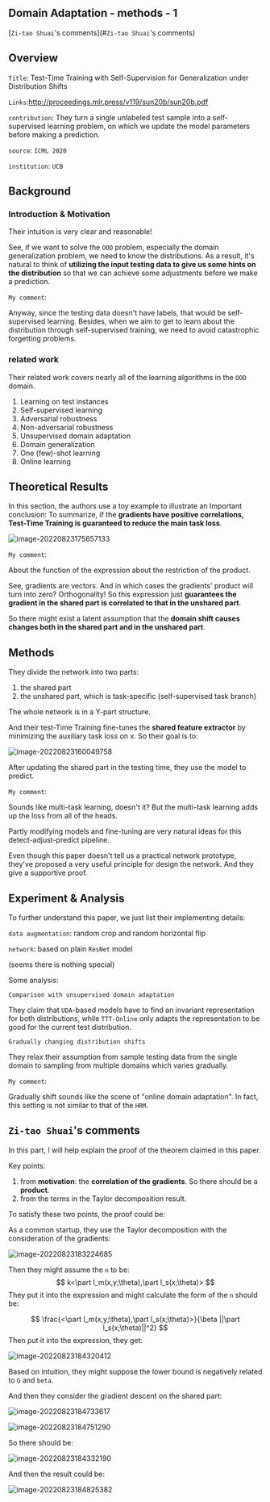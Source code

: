## Domain Adaptation - methods - 1

[`Zi-tao Shuai`'s comments](#`Zi-tao Shuai`'s comments)

## Overview

`Title`:  Test-Time Training with Self-Supervision for Generalization under Distribution Shifts

`Links`:http://proceedings.mlr.press/v119/sun20b/sun20b.pdf

`contribution`: They turn a single unlabeled test sample into a self-supervised learning problem, on which we update the model parameters before making a prediction.

`source`: `ICML 2020`

`institution`:  `UCB`

## Background

### Introduction & Motivation

Their intuition is very clear and reasonable!

See, if we want to solve the `OOD` problem, especially the domain generalization problem, we need to know the distributions. As a result, it's natural to think of **utilizing the input testing data to give us some hints on the distribution** so that we can achieve some adjustments before we make a prediction. 

`My comment`:

Anyway, since the testing data doesn't have labels,  that would be self-supervised learning. Besides, when we aim to get to learn about the distribution through self-supervised training, we need to avoid catastrophic forgetting problems.

### related work

Their related work covers nearly all of the learning algorithms in the `OOD` domain.

1. Learning on test instances
2. Self-supervised learning
3. Adversarial robustness
4. Non-adversarial robustness
5. Unsupervised domain adaptation
6. Domain generalization
7. One (few)-shot learning
8. Online learning

## Theoretical Results

In this section, the authors use a toy example to illustrate an Important conclusion: To summarize, if the **gradients have positive correlations, Test-Time Training is guaranteed to reduce the main task loss**.

![image-20220823175657133](asset/image-20220823175657133.png)

`My comment`:

About the function of the expression about the restriction of the product.

See, gradients are vectors. And in which cases the gradients' product will turn into zero? Orthogonality! So this expression just **guarantees the gradient in the shared part is correlated to that in the unshared part**. 

So there might exist a latent assumption that the **domain shift causes changes both in the shared part and in the unshared part**.



## Methods

They divide the network into two parts: 

1. the shared part
2. the unshared part, which is task-specific (self-supervised task branch)

The whole network is in a Y-part structure.

And their test-Time Training fine-tunes the **shared feature extractor** by minimizing the auxiliary task loss on x. So their goal is to:

![image-20220823160049758](asset/image-20220823160049758.png)

After updating the shared part in the testing time, they use the model to predict.

`My comment`:

Sounds like multi-task learning, doesn't it? But the multi-task learning adds up the loss from all of the heads. 

Partly modifying models and fine-tuning are very natural ideas for this detect-adjust-predict pipeline.  

Even though this paper doesn't tell us a practical network prototype, they've proposed a very useful principle for design the network. And they give a supportive proof.

## Experiment & Analysis

To further understand this paper, we just list their implementing details:

`data augmentation`: random crop and random horizontal flip

`network`: based on plain `ResNet` model

(seems there is nothing special)

Some analysis:

`Comparison with unsupervised domain adaptation`

They claim that `UDA`-based models have to find an invariant representation for both distributions, while `TTT-Online` only adapts the representation to be good for the current test distribution.

`Gradually changing distribution shifts`

They relax their assumption from sample testing data from the single domain to sampling from multiple domains which varies gradually.

`My comment`:

Gradually shift sounds like the scene of "online domain adaptation". In fact, this setting is not similar to that of the `HRM`. 

## `Zi-tao Shuai`'s comments

In this part, I will help explain the proof of the theorem claimed in this paper.

Key points:

1. from **motivation**: the **correlation of the gradients**. So there should be a **product**.
2. from the terms in the Taylor decomposition result.

To satisfy these two points, the proof could be:

As a common startup, they use the Taylor decomposition with the consideration of the gradients:

![image-20220823183224685](asset/image-20220823183224685.png)

Then they might assume  the  `n` to be:
$$
k<\part l_m(x,y;\theta),\part l_s(x;\theta)>
$$
They put it into the expression and might calculate the form of the  `n`  should be:


$$
\frac{<\part l_m(x,y;\theta),\part l_s(x;\theta)>}{\beta ||\part l_s(x;\theta)||^2}
$$
Then put it into the expression, they get:

![image-20220823184320412](asset/image-20220823184320412.png)

Based on intuition, they might suppose the lower bound is negatively related to `G` and `beta`.

And then they consider the gradient descent on the shared part:

![image-20220823184733617](asset/image-20220823184733617.png)

![image-20220823184751290](asset/image-20220823184751290.png)

So there should be:

![image-20220823184332190](asset/image-20220823184332190.png)

And then the result could be:

![image-20220823184825382](asset/image-20220823184825382.png)




